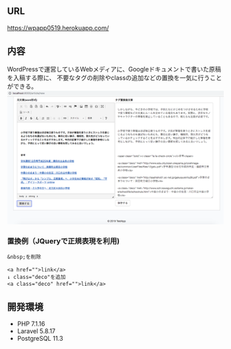## URL
https://wpapp0519.herokuapp.com/

## 内容
WordPressで運営しているWebメディアに、Googleドキュメントで書いた原稿を入稿する際に、
不要なタグの削除やclassの追加などの置換を一気に行うことができる。
![イメージ画像](img01.png)

### 置換例（JQueryで正規表現を利用)
```
&nbsp;を削除
```

```
<a href="">link</a>
↓ class="deco"を追加
<a class="deco" href="">link</a>
```

## 開発環境
- PHP 7.1.16
- Laravel 5.8.17
- PostgreSQL  11.3
